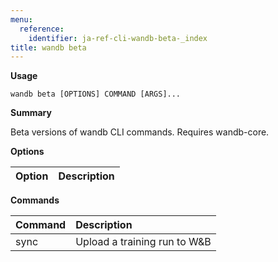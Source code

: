 ```yaml
---
menu:
  reference:
    identifier: ja-ref-cli-wandb-beta-_index
title: wandb beta
---
```


**Usage**

`wandb beta [OPTIONS] COMMAND [ARGS]...`

**Summary**

Beta versions of wandb CLI commands. Requires wandb-core.


**Options**

| **Option** | **Description** |
| :--- | :--- |


**Commands**

| **Command** | **Description** |
| :--- | :--- |
| sync | Upload a training run to W&B |